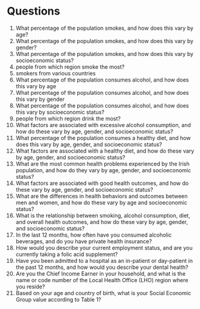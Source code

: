 # Questions

<ol>

<li>What percentage of the population smokes, and how does this vary by age?<?li>

<li>What percentage of the population smokes, and how does this vary by gender?</li>

<li>What percentage of the population smokes, and how does this vary by socioeconomic status?</li>

<li> people from which region smoke the most? <?li>

<li> smokers from various countries <?li>

<li>What percentage of the population consumes alcohol, and how does this vary by age</li>

<li>What percentage of the population consumes alcohol, and how does this vary by gender</li>

<li>What percentage of the population consumes alcohol, and how does this vary by socioeconomic status?</li>

<li> people from which region drink the most? <?li>

<li>What factors are associated with excessive alcohol consumption, and how do these vary by age, gender, and socioeconomic status?</li>

<li>What percentage of the population consumes a healthy diet, and how does this vary by age, gender, and socioeconomic status?</li>

<li>What factors are associated with a healthy diet, and how do these vary by age, gender, and socioeconomic status?</li>

<li>What are the most common health problems experienced by the Irish population, and how do they vary by age, gender, and socioeconomic status?</li>

<li>What factors are associated with good health outcomes, and how do these vary by age, gender, and socioeconomic status?</li>

<li>What are the differences in health behaviors and outcomes between men and women, and how do these vary by age and socioeconomic status?</li>

<li>What is the relationship between smoking, alcohol consumption, diet, and overall health outcomes, and how do these vary by age, gender, and socioeconomic status?</li>

<li>In the last 12 months, how often have you consumed alcoholic beverages, and do you have private health insurance?</li>

<li>How would you describe your current employment status, and are you currently taking a folic acid supplement?</li>

<li>Have you been admitted to a hospital as an in-patient or day-patient in the past 12 months, and how would you describe your dental health?</li>

<li>Are you the Chief Income Earner in your household, and what is the name or code number of the Local Health Office (LHO) region where you reside?</li>

<li>Based on your age and country of birth, what is your Social Economic Group value according to Table 1?</li>


